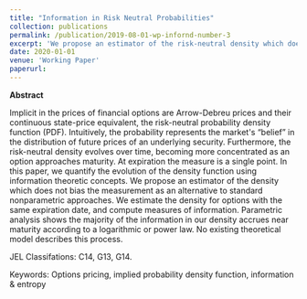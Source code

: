 ```yaml
---
title: "Information in Risk Neutral Probabilities"
collection: publications
permalink: /publication/2019-08-01-wp-infornd-number-3
excerpt: 'We propose an estimator of the risk-neutral density which does not bias the measurement over time as an alternative to standard nonparametric approaches. We estimate the density for options with the same expiration date, and compute measures of information. Parametric analysis shows the majority of the information in our density accrues near maturity according to a logarithmic or power law. No existing theoretical model describes this process.'
date: 2020-01-01
venue: 'Working Paper'
paperurl: 
---
```


**Abstract**

Implicit in the prices of financial options are Arrow-Debreu prices and their continuous state-price equivalent, the risk-neutral probability density function (PDF). Intuitively, the probability represents the market's “belief” in the distribution of future prices of an underlying security. Furthermore, the risk-neutral density evolves over time, becoming more concentrated as an option approaches maturity. At expiration the measure is a single point. In this paper, we quantify the evolution of the density function using information theoretic concepts. We propose an estimator of the density which does not bias the measurement as an alternative to standard nonparametric approaches. We estimate the density for options with the same expiration date, and compute measures of information. Parametric analysis shows the majority of the information in our density accrues near maturity according to a logarithmic or power law. No existing theoretical model describes this process.

JEL Classifations: C14, G13, G14.


Keywords: Options pricing, implied probability density function, information & entropy

